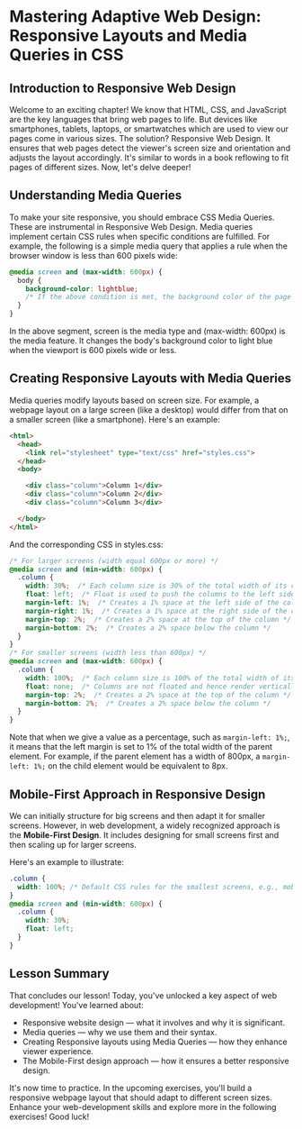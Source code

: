 # Mastering Adaptive Web Design: Responsive Layouts and Media Queries in CSS

## Introduction to Responsive Web Design
Welcome to an exciting chapter! We know that HTML, CSS, and JavaScript are the 
key languages that bring web pages to life. But devices like smartphones, 
tablets, laptops, or smartwatches which are used to view our pages come in 
various sizes. The solution? Responsive Web Design. It ensures that web pages 
detect the viewer's screen size and orientation and adjusts the layout 
accordingly. It's similar to words in a book reflowing to fit pages of different 
sizes. Now, let's delve deeper!

## Understanding Media Queries
To make your site responsive, you should embrace CSS Media Queries. These are 
instrumental in Responsive Web Design. Media queries implement certain CSS rules 
when specific conditions are fulfilled. For example, the following is a simple 
media query that applies a rule when the browser window is less than 600 pixels 
wide:
```css
@media screen and (max-width: 600px) {
  body {
    background-color: lightblue; 
    /* If the above condition is met, the background color of the page changes to lightblue */
  }
}
```
In the above segment, screen is the media type and (max-width: 600px) is the 
media feature. It changes the body's background color to light blue when the 
viewport is 600 pixels wide or less.

## Creating Responsive Layouts with Media Queries

Media queries modify layouts based on screen size. For example, a webpage layout 
on a large screen (like a desktop) would differ from that on a smaller screen 
(like a smartphone). Here's an example:

```HTML
<html>
  <head>
    <link rel="stylesheet" type="text/css" href="styles.css">
  </head>
  <body>

    <div class="column">Column 1</div>
    <div class="column">Column 2</div>
    <div class="column">Column 3</div>

  </body>
</html>
```
And the corresponding CSS in styles.css:
```css
/* For larger screens (width equal 600px or more) */
@media screen and (min-width: 600px) {
  .column {
    width: 30%;  /* Each column size is 30% of the total width of its containing element */
    float: left;  /* Float is used to push the columns to the left side of the containing element */
    margin-left: 1%;  /* Creates a 1% space at the left side of the column */
    margin-right: 1%;  /* Creates a 1% space at the right side of the column */
    margin-top: 2%;  /* Creates a 2% space at the top of the column */
    margin-bottom: 2%;  /* Creates a 2% space below the column */
  }
}
/* For smaller screens (width less than 600px) */
@media screen and (max-width: 600px) {
  .column {
    width: 100%;  /* Each column size is 100% of the total width of its containing element */
    float: none;  /* Columns are not floated and hence render vertically */
    margin-top: 2%;  /* Creates a 2% space at the top of the column */
    margin-bottom: 2%;  /* Creates a 2% space below the column */
  }
}
```
Note that when we give a value as a percentage, such as `margin-left: 1%;`, it 
means that the left margin is set to 1% of the total width of the parent 
element. For example, if the parent element has a width of 800px, a 
`margin-left: 1%;` on the child element would be equivalent to 8px.

## Mobile-First Approach in Responsive Design
We can initially structure for big screens and then adapt it for smaller 
screens. However, in web development, a widely recognized approach is the 
**Mobile-First Design**. It includes designing for small screens first and then 
scaling up for larger screens.

Here's an example to illustrate:
```css
.column {
  width: 100%; /* Default CSS rules for the smallest screens, e.g., mobile phones */
}
@media screen and (min-width: 600px) {
  .column {
    width: 30%;
    float: left;
  }
}
```

## Lesson Summary
That concludes our lesson! Today, you've unlocked a key aspect of web 
development! You've learned about:

- Responsive website design — what it involves and why it is significant.
- Media queries — why we use them and their syntax.
- Creating Responsive layouts using Media Queries — how they enhance viewer experience.
- The Mobile-First design approach — how it ensures a better responsive design.

It's now time to practice. In the upcoming exercises, you'll build a responsive webpage layout that should adapt to different screen sizes. Enhance your web-development skills and explore more in the following exercises! Good luck!
